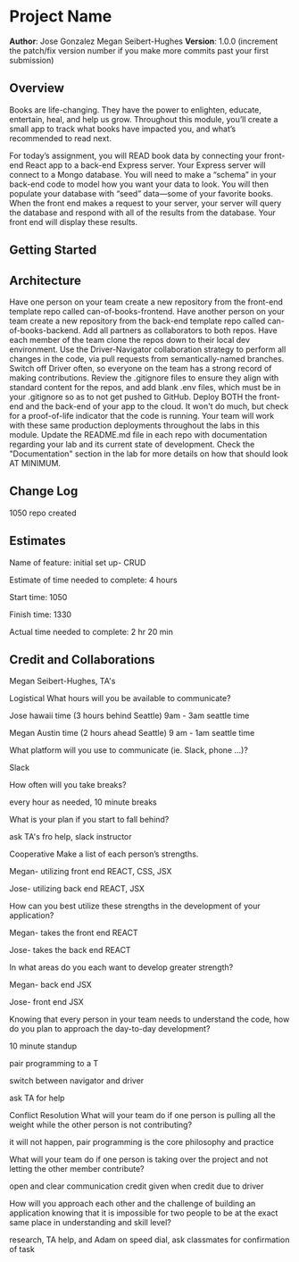 # Project Name

**Author**: Jose Gonzalez Megan Seibert-Hughes
**Version**: 1.0.0 (increment the patch/fix version number if you make more commits past your first submission)

## Overview
Books are life-changing. They have the power to enlighten, educate, entertain, heal, and help us grow. Throughout this module, you’ll create a small app to track what books have impacted you, and what’s recommended to read next.

For today’s assignment, you will READ book data by connecting your front-end React app to a back-end Express server. Your Express server will connect to a Mongo database. You will need to make a “schema” in your back-end code to model how you want your data to look. You will then populate your database with “seed” data—some of your favorite books. When the front end makes a request to your server, your server will query the database and respond with all of the results from the database. Your front end will display these results.

## Getting Started

## Architecture
Have one person on your team create a new repository from the front-end template repo called can-of-books-frontend.
Have another person on your team create a new repository from the back-end template repo called can-of-books-backend.
Add all partners as collaborators to both repos.
Have each member of the team clone the repos down to their local dev environment.
Use the Driver-Navigator collaboration strategy to perform all changes in the code, via pull requests from semantically-named branches. Switch off Driver often, so everyone on the team has a strong record of making contributions.
Review the .gitignore files to ensure they align with standard content for the repos, and add blank .env files, which must be in your .gitignore so as to not get pushed to GitHub.
Deploy BOTH the front-end and the back-end of your app to the cloud. It won't do much, but check for a proof-of-life indicator that the code is running. Your team will work with these same production deployments throughout the labs in this module.
Update the README.md file in each repo with documentation regarding your lab and its current state of development. Check the "Documentation" section in the lab for more details on how that should look AT MINIMUM.


## Change Log
1050 repo created

## Estimates
Name of feature: initial set up- CRUD

Estimate of time needed to complete: 4 hours

Start time: 1050

Finish time: 1330

Actual time needed to complete: 2 hr 20 min


## Credit and Collaborations
Megan Seibert-Hughes, TA's

Logistical
What hours will you be available to communicate?

Jose hawaii time (3 hours behind Seattle)
9am - 3am seattle time 

Megan Austin time (2 hours ahead Seattle)
9 am - 1am seattle time 

What platform will you use to communicate (ie. Slack, phone …)?

Slack

How often will you take breaks?

every hour as needed, 10 minute breaks 

What is your plan if you start to fall behind?

ask TA's fro help, slack instructor 

Cooperative
Make a list of each person’s strengths.

Megan- utilizing front end REACT, CSS, JSX

Jose- utilizing back end REACT, JSX

How can you best utilize these strengths in the development of your application?

Megan- takes the front end REACT  

Jose- takes the back end REACT

In what areas do you each want to develop greater strength?

Megan- back end JSX  

Jose- front end JSX

Knowing that every person in your team needs to understand the code, how do you plan to approach the day-to-day development?

10 minute standup

pair programming to a T

switch between navigator and driver 

ask TA for help 

Conflict Resolution
What will your team do if one person is pulling all the weight while the other person is not contributing?

it will not happen, pair programming is the core philosophy and practice 

What will your team do if one person is taking over the project and not letting the other member contribute?

open and clear communication
credit given when credit due to driver 

How will you approach each other and the challenge of building an application knowing that it is impossible for two people to be at the exact same place in understanding and skill level?

research, TA help, and Adam on speed dial, ask classmates for confirmation of task 
